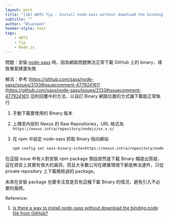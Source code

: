 ```yaml
---
layout: post
title: "[18] ARTS Tip - Install node-sass without download the binding.node file from GitHub"
subtitle: ""
author: "Blueswen"
header-style: text
tags:
    - ARTS
    - Tip
    - Node.js
---
```


問題：安裝 [node-sass](https://www.npmjs.com/package/node-sass) 時，因為網路問題無法正常下載 GitHub 上的 binary，導致專案建置失敗

解法：參考 [https://github.com/sass/node-sass/issues/2133#issuecomment-477924161](https://github.com/sass/node-sass/issues/2133#issuecomment-477924161) 這則回覆中的方法，以自訂 Binary 網路位置的方式讓下載能正常執行

1. 手動下載要使用的 Binary 版本
2. 上傳至內部的 Nexus 的 Raw Repositories，URL 格式為 ```https://nexus.intra/repository/nodejs/vx.x.x/```
3. 在 npm 中設定 node-sass 抓取 Binary 指向網站

    ```bash
    npm config set sass-binary-site=https://nexus.intra/repository/nodejs/ --global
    ```

在這個 issue 中有人對安裝 npm package 預設居然是下載 Binary 檔提出質疑，這在資安上其實有很大的漏洞，而且大多數公司在建置環境下都是無法連外，只從 private repository 上下載檢核過的 package。

未來在安裝 package 也要多注意是否有這種下載 Binary 的情況，避免引入不必要的風險。

Reference:

1. [Is there a way to install node-sass without download the binding.node file from GitHub?](https://github.com/sass/node-sass/issues/2133)
